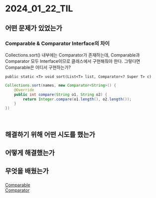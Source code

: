 # 2024_01_22_TIL

## 어떤 문제가 있었는가
### Comparable & Comparator Interface의 차이
Collections.sort() 내부에는 Comparator가 존재하는데, Comparable과 Comparator 모두 Interface이므로 클래스에서 구현해줘야 한다. 그렇다면 Comparable은 어디서 구현하는가?   

`public static <T> void sort(List<T> list, Comparator<? Super T> c)`
```java
Collections.sort(names, new Comparator<String>() {
    @Override
    public int compare(String o1, String o2) {
        return Integer.compare(o1.length(), o2.length());
    }
})
```

<br>

## 해결하기 위해 어떤 시도를 했는가
### 

## 어떻게 해결했는가


## 무엇을 배웠는가
### 
[Comparable](https://docs.oracle.com/javase/8/docs/api/java/lang/Comparable.html)   
[Comparator](https://docs.oracle.com/javase/8/docs/api/java/util/Comparator.html)